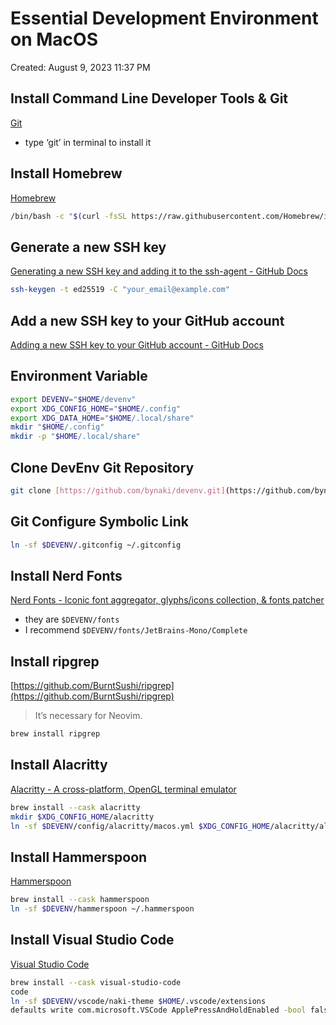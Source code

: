 # Essential Development Environment on MacOS

Created: August 9, 2023 11:37 PM

## Install Command Line Developer Tools & Git

[Git](https://git-scm.com/)

- type ‘git’ in terminal to install it

## Install Homebrew

[Homebrew](https://brew.sh/)

```bash
/bin/bash -c "$(curl -fsSL https://raw.githubusercontent.com/Homebrew/install/HEAD/install.sh)"
```

## Generate a new SSH key

[Generating a new SSH key and adding it to the ssh-agent - GitHub Docs](https://docs.github.com/en/authentication/connecting-to-github-with-ssh/generating-a-new-ssh-key-and-adding-it-to-the-ssh-agent)

```bash
ssh-keygen -t ed25519 -C "your_email@example.com"
```

## Add a new SSH key to your GitHub account

[Adding a new SSH key to your GitHub account - GitHub Docs](https://docs.github.com/en/authentication/connecting-to-github-with-ssh/adding-a-new-ssh-key-to-your-github-account)

## **Environment Variable**

```bash
export DEVENV="$HOME/devenv"
export XDG_CONFIG_HOME="$HOME/.config"
export XDG_DATA_HOME="$HOME/.local/share"
mkdir "$HOME/.config"
mkdir -p "$HOME/.local/share"
```

## Clone DevEnv Git Repository

```bash
git clone [https://github.com/bynaki/devenv.git](https://github.com/bynaki/devenv.git) $DEVENV
```

## Git Configure Symbolic Link

```bash
ln -sf $DEVENV/.gitconfig ~/.gitconfig
```

## Install Nerd Fonts

[Nerd Fonts - Iconic font aggregator, glyphs/icons collection, & fonts patcher](https://www.nerdfonts.com/)

- they are `$DEVENV/fonts`
- I recommend `$DEVENV/fonts/JetBrains-Mono/Complete`

## Install ripgrep

[https://github.com/BurntSushi/ripgrep](https://github.com/BurntSushi/ripgrep)

> It’s necessary for Neovim.
> 

```bash
brew install ripgrep
```

## Install Alacritty

[Alacritty - A cross-platform, OpenGL terminal emulator](https://alacritty.org/)

```bash
brew install --cask alacritty
mkdir $XDG_CONFIG_HOME/alacritty
ln -sf $DEVENV/config/alacritty/macos.yml $XDG_CONFIG_HOME/alacritty/alacritty.yml
```

## Install Hammerspoon

[Hammerspoon](http://www.hammerspoon.org/)

```bash
brew install --cask hammerspoon
ln -sf $DEVENV/hammerspoon ~/.hammerspoon
```

## Install Visual Studio Code

[Visual Studio Code](https://code.visualstudio.com/)

```bash
brew install --cask visual-studio-code
code
ln -sf $DEVENV/vscode/naki-theme $HOME/.vscode/extensions
defaults write com.microsoft.VSCode ApplePressAndHoldEnabled -bool false
```